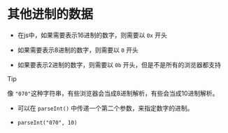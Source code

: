 # 其他进制的数据

- 在js中，如果需要表示16进制的数字，则需要以 `0x` 开头

- 如果需要表示8进制的数字，则需要以 `0` 开头

- 如果要表示2进制的数字，则需要以 `0b` 开头，但是不是所有的浏览器都支持

> [!tip]
> 像 `"070"`这种字符串，有些浏览器会当成8进制解析，有些会当成10进制解析。

- 可以在 `parseInt()` 中传递一个第二个参数，来指定数字的进制。

- `parseInt("070", 10)`